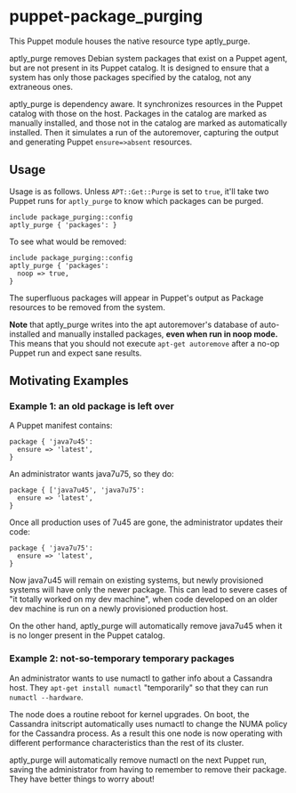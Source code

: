 # puppet-package\_purging

This Puppet module houses the native resource type aptly\_purge.

aptly\_purge removes Debian system packages that exist on a Puppet agent, but
are not present in its Puppet catalog. It is designed to ensure that a system
has only those packages specified by the catalog, not any extraneous ones.

aptly\_purge is dependency aware. It synchronizes resources in the Puppet
catalog with those on the host. Packages in the catalog are marked as manually
installed, and those not in the catalog are marked as automatically installed.
Then it simulates a run of the autoremover, capturing the output and generating
Puppet `ensure=>absent` resources.

## Usage

Usage is as follows. Unless `APT::Get::Purge` is set to `true`, it'll take two Puppet
runs for `aptly_purge` to know which packages can be purged.

~~~~
include package_purging::config
aptly_purge { 'packages': }
~~~~

To see what would be removed:

~~~~
include package_purging::config
aptly_purge { 'packages':
  noop => true,
}
~~~~

The superfluous packages will appear in Puppet's output as Package resources to
be removed from the system.

**Note** that aptly\_purge writes into the apt autoremover's database of
auto-installed and manually installed packages, **even when run in noop mode.**
This means that you should not execute `apt-get autoremove` after a no-op
Puppet run and expect sane results.

## Motivating Examples

### Example 1: an old package is left over

A Puppet manifest contains:

~~~~
package { 'java7u45':
  ensure => 'latest',
}
~~~~

An administrator wants java7u75, so they do:

~~~~
package { ['java7u45', 'java7u75':
  ensure => 'latest',
}
~~~~

Once all production uses of 7u45 are gone, the administrator updates their code:

~~~~
package { 'java7u75':
  ensure => 'latest',
}
~~~~

Now java7u45 will remain on existing systems, but newly provisioned systems
will have only the newer package. This can lead to severe cases of "it totally
worked on my dev machine", when code developed on an older dev machine is run
on a newly provisioned production host.

On the other hand, aptly\_purge will automatically remove java7u45 when it is
no longer present in the Puppet catalog.

### Example 2: not-so-temporary temporary packages

An administrator wants to use numactl to gather info about a Cassandra host. They
`apt-get install numactl` "temporarily" so that they can run `numactl --hardware`.

The node does a routine reboot for kernel upgrades. On boot, the Cassandra
initscript automatically uses numactl to change the NUMA policy for the
Cassandra process. As a result this one node is now operating with different
performance characteristics than the rest of its cluster.

aptly\_purge will automatically remove numactl on the next Puppet run, saving
the administrator from having to remember to remove their package. They have
better things to worry about!
